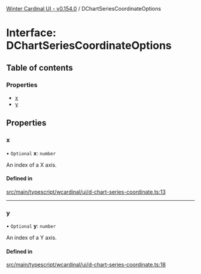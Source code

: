 [Winter Cardinal UI - v0.154.0](../index.md) / DChartSeriesCoordinateOptions

# Interface: DChartSeriesCoordinateOptions

## Table of contents

### Properties

- [x](DChartSeriesCoordinateOptions.md#x)
- [y](DChartSeriesCoordinateOptions.md#y)

## Properties

### x

• `Optional` **x**: `number`

An index of a X axis.

#### Defined in

[src/main/typescript/wcardinal/ui/d-chart-series-coordinate.ts:13](https://github.com/winter-cardinal/winter-cardinal-ui/blob/v0.154.0/src/main/typescript/wcardinal/ui/d-chart-series-coordinate.ts#L13)

___

### y

• `Optional` **y**: `number`

An index of a Y axis.

#### Defined in

[src/main/typescript/wcardinal/ui/d-chart-series-coordinate.ts:18](https://github.com/winter-cardinal/winter-cardinal-ui/blob/v0.154.0/src/main/typescript/wcardinal/ui/d-chart-series-coordinate.ts#L18)
